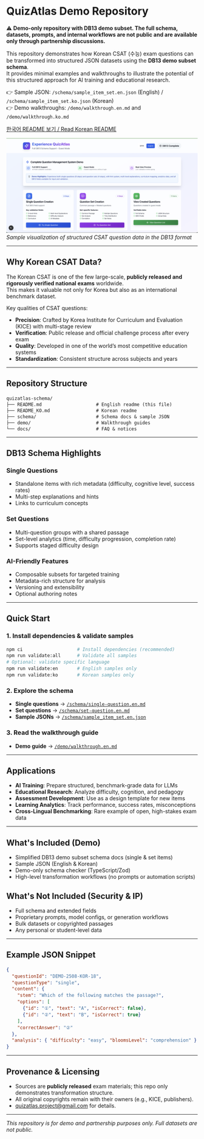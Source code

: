 # QuizAtlas Demo Repository

⚠️ **Demo-only repository with DB13 demo subset. The full schema, datasets, prompts, and internal workflows are not public and are available only through partnership discussions.**

This repository demonstrates how Korean CSAT (수능) exam questions can be transformed into structured JSON datasets using the **DB13 demo subset schema**.  
It provides minimal examples and walkthroughs to illustrate the potential of this structured approach for AI training and educational research.

👉 Sample JSON: `/schema/sample_item_set.en.json` (English) / `/schema/sample_item_set.ko.json` (Korean)  
👉 Demo walkthroughs: `/demo/walkthrough.en.md` and `/demo/walkthrough.ko.md`  

[한국어 README 보기 / Read Korean README](./README_KO.md)

![QuizAtlas Demo UI](./demo/images/demo.en.png)
*Sample visualization of structured CSAT question data in the DB13 format*

---

## Why Korean CSAT Data?

The Korean CSAT is one of the few large-scale, **publicly released and rigorously verified national exams** worldwide.  
This makes it valuable not only for Korea but also as an international benchmark dataset.

Key qualities of CSAT questions:
- **Precision**: Crafted by Korea Institute for Curriculum and Evaluation (KICE) with multi-stage review
- **Verification**: Public release and official challenge process after every exam
- **Quality**: Developed in one of the world’s most competitive education systems
- **Standardization**: Consistent structure across subjects and years

---

## Repository Structure
```
quizatlas-schema/
├── README.md                    # English readme (this file)
├── README_KO.md                 # Korean readme
├── schema/                      # Schema docs & sample JSON
├── demo/                        # Walkthrough guides
└── docs/                        # FAQ & notices
```

---

## DB13 Schema Highlights

### Single Questions
- Standalone items with rich metadata (difficulty, cognitive level, success rates)
- Multi-step explanations and hints
- Links to curriculum concepts

### Set Questions
- Multi-question groups with a shared passage
- Set-level analytics (time, difficulty progression, completion rate)
- Supports staged difficulty design

### AI-Friendly Features
- Composable subsets for targeted training
- Metadata-rich structure for analysis
- Versioning and extensibility
- Optional authoring notes

---

## Quick Start

### 1. Install dependencies & validate samples
```bash
npm ci                    # Install dependencies (recommended)
npm run validate:all      # Validate all samples
# Optional: validate specific language
npm run validate:en       # English samples only
npm run validate:ko       # Korean samples only
```

### 2. Explore the schema
- **Single questions** → [`/schema/single-question.en.md`](./schema/single-question.en.md)
- **Set questions** → [`/schema/set-question.en.md`](./schema/set-question.en.md)
- **Sample JSONs** → [`/schema/sample_item_set.en.json`](./schema/sample_item_set.en.json)

### 3. Read the walkthrough guide
- **Demo guide** → [`/demo/walkthrough.en.md`](./demo/walkthrough.en.md)

---

## Applications
- **AI Training**: Prepare structured, benchmark-grade data for LLMs
- **Educational Research**: Analyze difficulty, cognition, and pedagogy
- **Assessment Development**: Use as a design template for new items
- **Learning Analytics**: Track performance, success rates, misconceptions
- **Cross-Lingual Benchmarking**: Rare example of open, high-stakes exam data

---

## What's Included (Demo)
- Simplified DB13 demo subset schema docs (single & set items)
- Sample JSON (English & Korean)
- Demo-only schema checker (TypeScript/Zod)
- High-level transformation workflows (no prompts or automation scripts)

## What's Not Included (Security & IP)
- Full schema and extended fields
- Proprietary prompts, model configs, or generation workflows
- Bulk datasets or copyrighted passages
- Any personal or student-level data

---

## Example JSON Snippet
```json
{
  "questionId": "DEMO-2508-KOR-18",
  "questionType": "single",
  "content": {
    "stem": "Which of the following matches the passage?",
    "options": [
      {"id": "①", "text": "A", "isCorrect": false},
      {"id": "②", "text": "B", "isCorrect": true}
    ],
    "correctAnswer": "②"
  },
  "analysis": { "difficulty": "easy", "bloomsLevel": "comprehension" }
}
```

---

## Provenance & Licensing
- Sources are **publicly released** exam materials; this repo only demonstrates transformation structure.
- All original copyrights remain with their owners (e.g., KICE, publishers).
- quizatlas.project@gmail.com for details.

---

*This repository is for demo and partnership purposes only. Full datasets are not public.*